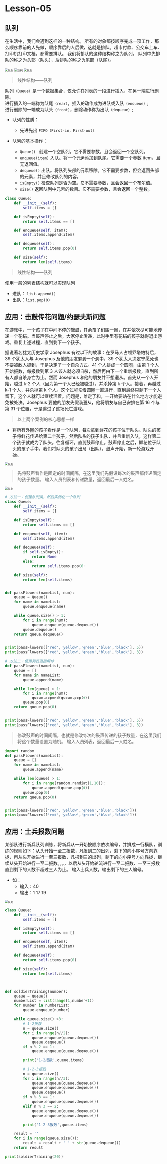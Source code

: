 # **Lesson-05**

## **队列**

在生活中，我们会遇到这样的一种结构。
所有的对象都按顺序完成一项工作，那么顺序靠前的人先做，顺序靠后的人后做，这就是排队。超市付款、公交车上车、打印机打印文档，都需要排队。
我们将排队的这种结构称之为队列。
队列中先排队的称之为头部（队头），后排队的称之为尾部（队尾）。

<img src='_media/4-5-1.png' alt='队列' style='zoom:60%;'/>

<img src='_media/4-5-2.png' alt='队列' style='zoom:60%;'/>

<img src='_media/4-5-3.png' alt='队列' style='zoom:60%;'/>

> 线性结构——队列

队列`（Queue）`是一个数据集合，仅允许在列表的一段进行插入，在另一端进行删除。  
进行插入的一端称为队尾`（rear）`，插入的动作成为进队或入队`（enqueue）`;  
进行删除的一端成为队头`（front）`，删除动作称为出队`（dequeue）`;

- 队列的性质：

  - 先进先出 `FIFO（First-in，First-out） `

- 队列的基本操作：
  - `Queue() ` 创建一个空队列。它不需要参数，且会返回一个空队列。
  - `enqueue(item)` 入队。将一个元素添加到队尾。它需要一个参数 item，且无返回值。
  - `dequeue()` 出队。将队列头部的元素移除。它不需要参数，但会返回头部的元素，并且修改队列的内容。
  - `isEmpty()` 检查队列是否为空。它不需要参数，且会返回一个布尔值。
  - `size()` 返回队列中元素的数目。它不需要参数，且会返回一个整数。

```python
class Queue:
    def __init__(self):
        self.items = []

    def isEmpty(self):
        return self.items == []

    def enqueue(self, item):
        self.items.append(item)

    def dequeue(self):
        return self.items.pop(0)

    def size(self):
        return len(self.items)

```

> 线性结构——队列

使用一般的列表结构就可以实现队列

- 进队： `list.append()`
- 出队：`list.pop(0)`

## **应用：击鼓传花问题/约瑟夫斯问题**

在游戏中，一个孩子在中间不停的敲鼓，其余孩子们围一圈，在并依次尽可能地传递一个花绢。当鼓声停止之后，大家停止传递，此时手里有花绢的孩子就得退出游戏。重复上述过程，直到剩下一个孩子。

据说著名犹太历史学家 Josephus 有过以下的故事：在罗马人占领乔塔帕特后，39 个犹太人与 Josephus 及他的朋友躲到一个洞中，39 个犹太人决定宁愿死也不要被敌人抓到，于是决定了一个自杀方式。41 个人排成一个圆圈，由第 1 个人开始报数，每报数到第 3 人该人就必须自杀，然后再由下一个重新报数，直到所有人都自杀身亡为止。然而 Josephus 和他的朋友并不想遵从。首先从一个人开始，越过 k-2 个人（因为第一个人已经被越过），并杀掉第 k 个人。接着，再越过 k-1 个人，并杀掉第 k 个人。这个过程沿着圆圈一直进行，直到最终只剩下一个人留下，这个人就可以继续活着。问题是，给定了和，一开始要站在什么地方才能避免被处决。Josephus 要他的朋友先假装遵从，他将朋友与自己安排在第 16 个与第 31 个位置，于是逃过了这场死亡游戏。

> 以上两个案例的核心思想一样

- 将所有外圈的孩子看作是一个队列，每次拿到鲜花的孩子位于队头。队头的孩子将鲜花传递给第二个孩子，然后队头的孩子出队，并且重新入队，这样第二个孩子就成为了队头。往复循环，直到鼓声停止。鼓声停止之后，鲜花位于队头的孩子手中，我们将队头的孩子出局（出队），鼓声开始，新一轮游戏开始。

<img src='_media/4-5-4.png' alt='队列' style='zoom:60%;'/>

> 先将鼓声看作是固定的时间间隔，在这里我们先假设每次的鼓声都传递固定的孩子数量。
> 输入人员列表和传递数量，返回最后一人姓名。

<img src='_media/4-5-5.png' alt='队列' style='zoom:60%;'/>

```python
# 方法一：创建队列类，然后实例化一个队列
class Queue:
    def __init__(self):
        self.items = []

    def isEmpty(self):
        return self.items == []

    def enqueue(self, item):
        self.items.append(item)

    def dequeue(self):
        if self.isEmpty():
            return None
        else:
            return self.items.pop(0)

    def size(self):
        return len(self.items)


def passFlowers(nameList, num):
    queue = Queue()
    for name in nameList:
        queue.enqueue(name)

    while queue.size() > 1:
        for i in range(num):
            queue.enqueue(queue.dequeue())
        queue.dequeue()
    return queue.dequeue()


print(passFlowers(['red','yellow','green','blue','black'], 5))
print(passFlowers(['red','yellow','green','blue','black'], 3))

# 方法二：使用列表直接解体
def passFlowers(nameList, num):
    queue = []
    for name in nameList:
        queue.append(name)

    while len(queue) > 1:
        for i in range(num):
            queue.append(queue.pop(0))
        queue.pop(0)
    return queue.pop(0)


print(passFlowers(['red','yellow','green','blue','black'], 5))
print(passFlowers(['red','yellow','green','blue','black'], 3))
```

> 修改鼓声的时间间隔，也就是修改每次的鼓声传递的孩子数量，在这里我们将这个数量设置为随机。
> 输入人员列表，返回最后一人姓名。

```python
import random
def passFlowers(nameList):
    queue = []
    for name in nameList:
        queue.append(name)

    while len(queue) > 1:
        for i in range(random.randint(1,10)):
            queue.append(queue.pop(0))
        queue.pop(0)
    return queue.pop(0)


print(passFlowers(['red','yellow','green','blue','black']))
print(passFlowers(['red','yellow','green','blue','black']))

```

## **应用：士兵报数问题**

某部队进行新兵队列训练，将新兵从一开始按顺序依次编号，并排成一行横队，训练的规则如下：从头开始一至二报数，凡报到二的出列，剩下的向小序号方向靠拢，再从头开始进行一至三报数，凡报到三的出列，剩下的向小序号方向靠拢，继续从头开始进行一至二报数。。。，以后从头开始轮流进行一至二报数、一至三报数直到剩下的人数不超过三人为止。
输入士兵人数，输出剩下的三人编号。

- 如：
  - 输入：40
  - 输出：1 17 19

<img src='_media/4-5-6.png' alt='队列' style='zoom:60%;'/>

```python
class Queue:
    def __init__(self):
        self.items = []

    def isEmpty(self):
        return self.items == []

    def enqueue(self, item):
        self.items.append(item)

    def dequeue(self):
        return self.items.pop(0)

    def size(self):
        return len(self.items)



def soldierTraining(number):
    queue = Queue()
    numberList = list(range(1,number+1))
    for number in numberList:
        queue.enqueue(number)

    while queue.size() >3:
        # 1-2报数
        n = queue.size()
        for i in range(n//2):
            queue.enqueue(queue.dequeue())
            queue.dequeue()
        if n % 2 == 1:
            queue.enqueue(queue.dequeue())

        print('1-2报数',queue.items)

        # 1-2-3报数
        n = queue.size()
        for i in range(n//3):
            queue.enqueue(queue.dequeue())
            queue.enqueue(queue.dequeue())
            queue.dequeue()
        if n % 3 == 1:
            queue.enqueue(queue.dequeue())
        elif n % 3 == 2:
            queue.enqueue(queue.dequeue())
            queue.enqueue(queue.dequeue())

        print('1-2-3报数',queue.items)

    result = ''
    for i in range(queue.size()):
        result = result + ' ' + str(queue.dequeue())
    return result

print(soldierTraining(20))
```
